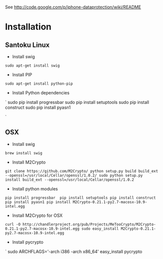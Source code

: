 See http://code.google.com/p/iphone-dataprotection/wiki/README

# Installation

## Santoku Linux 

- Install swig 

`
sudo apt-get install swig
`

- Install PIP

`
sudo apt-get install python-pip
` 

- Install Python dependencies

`
sudo pip install progressbar
sudo pip install setuptools
sudo pip install construct
sudo pip install pyasn1

`

## OSX

- Install swig

`
brew install swig
`

- Install M2Crypto

`
git clone https://github.com/M2Crypto/
python setup.py build build_ext --openssl=/usr/local/Cellar/openssl/1.0.2/
sudo python setup.py install build_ext --openssl=/usr/local/Cellar/openssl/1.0.2
`

- Install python modules

`
pip install progressbar 
pip install setuptools
pip install construct
pip install pyasn1
pip install M2Crypto-0.21.1-py2.7-macosx-10.9-intel.egg
`
- Install M2Crypto for OSX

`
curl -O http://chandlerproject.org/pub/Projects/MeTooCrypto/M2Crypto-0.21.1-py2.7-macosx-10.9-intel.egg
sudo easy_install M2Crypto-0.21.1-py2.7-macosx-10.9-intel.egg
`

- Install pycrypto

`
sudo ARCHFLAGS='-arch i386 -arch x86_64' easy_install pycrypto
